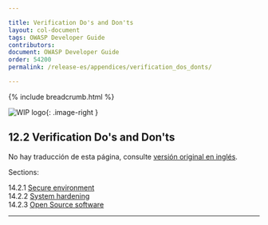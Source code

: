 ```yaml
---

title: Verification Do's and Don'ts
layout: col-document
tags: OWASP Developer Guide
contributors:
document: OWASP Developer Guide
order: 54200
permalink: /release-es/appendices/verification_dos_donts/

---
```


{% include breadcrumb.html %}

<style type="text/css">
.image-right {
  height: 180px;
  display: block;
  margin-left: auto;
  margin-right: auto;
  float: right;
}
</style>

![WIP logo](../../../assets/images/dg_wip.png "Trabajo en curso"){: .image-right }

## 12.2 Verification Do's and Don'ts

No hay traducción de esta página, consulte [versión original en inglés][release1402].

Sections:

14.2.1 [Secure environment](01-secure-environment.md)  
14.2.2 [System hardening](02-system-hardening.md)  
14.2.3 [Open Source software](03-open-source-software.md)  

----

[release1402]: https://github.com/OWASP/www-project-developer-guide/blob/main/release/14-appendices/02-verification-dos-donts/toc.md
